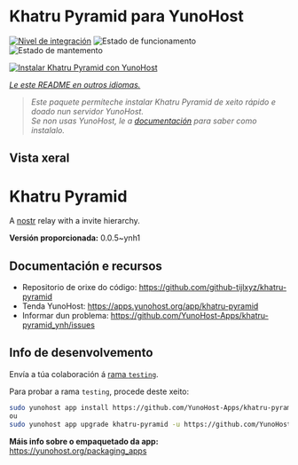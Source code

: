 <!--
NOTA: Este README foi creado automáticamente por <https://github.com/YunoHost/apps/tree/master/tools/readme_generator>
NON debe editarse manualmente.
-->

# Khatru Pyramid para YunoHost

[![Nivel de integración](https://dash.yunohost.org/integration/khatru-pyramid.svg)](https://dash.yunohost.org/appci/app/khatru-pyramid) ![Estado de funcionamento](https://ci-apps.yunohost.org/ci/badges/khatru-pyramid.status.svg) ![Estado de mantemento](https://ci-apps.yunohost.org/ci/badges/khatru-pyramid.maintain.svg)

[![Instalar Khatru Pyramid con YunoHost](https://install-app.yunohost.org/install-with-yunohost.svg)](https://install-app.yunohost.org/?app=khatru-pyramid)

*[Le este README en outros idiomas.](./ALL_README.md)*

> *Este paquete permíteche instalar Khatru Pyramid de xeito rápido e doado nun servidor YunoHost.*  
> *Se non usas YunoHost, le a [documentación](https://yunohost.org/install) para saber como instalalo.*

## Vista xeral

# Khatru Pyramid

A [nostr](https://github.com/nostr-protocol/nostr) relay with a invite hierarchy.



**Versión proporcionada:** 0.0.5~ynh1
## Documentación e recursos

- Repositorio de orixe do código: <https://github.com/github-tijlxyz/khatru-pyramid>
- Tenda YunoHost: <https://apps.yunohost.org/app/khatru-pyramid>
- Informar dun problema: <https://github.com/YunoHost-Apps/khatru-pyramid_ynh/issues>

## Info de desenvolvemento

Envía a túa colaboración á [rama `testing`](https://github.com/YunoHost-Apps/khatru-pyramid_ynh/tree/testing).

Para probar a rama `testing`, procede deste xeito:

```bash
sudo yunohost app install https://github.com/YunoHost-Apps/khatru-pyramid_ynh/tree/testing --debug
ou
sudo yunohost app upgrade khatru-pyramid -u https://github.com/YunoHost-Apps/khatru-pyramid_ynh/tree/testing --debug
```

**Máis info sobre o empaquetado da app:** <https://yunohost.org/packaging_apps>
